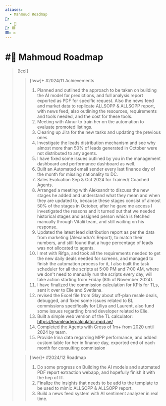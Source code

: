 ```yaml
---
aliases:
  - Mahmoud Roadmap
📁:
  - 💼
💼: 🟦
🟦: ⚖️
---
```

# #💼 Mahmoud Roadmap

> [!col]
> > [!ww]+ #2024/11 Achievements
> > 1. Planned and outlined the approach to be taken on building the AI model for predictions, and full analysis report exported as PDF for specific request. Also the news feed and market data to replicate ALLSOPP & ALLSOPP report, with news feed, also outlining the resources, requirements and tools needed, and the cost for these tools.
> > 2. Meeting with Aknur to train her on the automation to evaluate promoted listings.
> > 3. Clearing up Jira for the new tasks and updating the previous ones.
> > 4. Investigate the leads distribution mechanism and see why almost more than 50% of leads generated in October were not distributed to any agents.
> > 5. I have fixed some issues outlined by you in the management dashboard and performance dashboard as well.
> > 6. Built an Automated email sender every last finance day of the month for missing nationality to DC.
> > 7. Sales Evaluation Sep & Oct 2024 for Trained/ Coached Agents.
> > 8. Arranged a meeting with Aleksandr to discuss the new stages he added and understand what they mean and when they are updated to, because these stages consist of almost 50% of the stages in October, after he gave me access I investigated the reasons and it turned out that we needed historical stages and assigned person which is fetched manually through Vitalii team, and still waiting on his response.
> > 9. Updated the latest lead distribution report as per the data from marketing (Alexandra's Report), to match their numbers, and still found that a huge percentage of leads was not allocated to agents.
> > 10. I met with Rifga, and took all the requirements needed to get the new daily deals needed for screens, and managed to finish the automation process for it, I also built the task scheduler for all the scripts at 5:00 PM and 7:00 AM, where we don't need to manually run the scripts every day, will take action starting from Friday (8th of November 2024).
> > 11. I have finalized the commission calculation for KPIs for TLs, sent it over to Elie and Svetlana.
> > 12. revised the Excel file from Glay about off-plan resale deals, debugged, and fixed some issues related to BL commissions specifically for Liliya and Laurent, also fund some issues regarding brand developer related to Elie.
> > 13. Built a simple web version of the TL calculator: https://teamleadercalculator.mpd.ae/
> > 14. Completed the Agents with Gross of 1m+ from 2020 until 2024 by team.
> > 15. Provide Irina data regarding MPP performance, and added custom table for her in finance day, exported end of each month for consulting commission
> 
> > [!wer]+ #2024/12 Roadmap
> > 1. Do some progress on Building the AI models and automated PDF report extraction webapp, and hopefully finish it with the hep of IT.
> > 2. Finalize the insights that needs to be add to the template to be used to mimic ALLSOPP & ALLSOPP report.
> > 3. Build a news feed system with AI sentiment analyzer in real time.